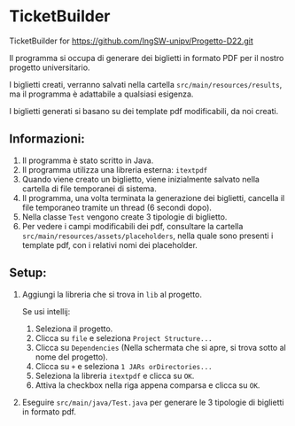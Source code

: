 # TicketBuilder
TicketBuilder for https://github.com/IngSW-unipv/Progetto-D22.git

Il programma si occupa di generare dei biglietti in formato PDF per il nostro progetto universitario.

I biglietti creati, verranno salvati nella cartella `src/main/resources/results`, ma il programma è adattabile a qualsiasi esigenza.

I biglietti generati si basano su dei template pdf modificabili, da noi creati.

## Informazioni:
1. Il programma è stato scritto in Java.
2. Il programma utilizza una libreria esterna: `itextpdf`
3. Quando viene creato un biglietto, viene inizialmente salvato nella cartella di file temporanei di sistema.
4. Il programma, una volta terminata la generazione dei biglietti, cancella il file temporaneo tramite un thread (6 secondi dopo).
5. Nella classe `Test` vengono create 3 tipologie di biglietto.
6. Per vedere i campi modificabili dei pdf, consultare la cartella `src/main/resources/assets/placeholders`, nella quale sono presenti i template pdf, con i relativi nomi dei placeholder.

## Setup:
1. Aggiungi la libreria che si trova in `lib` al progetto.

    Se usi intellij:
    1. Seleziona il progetto.
    2. Clicca su `file` e seleziona `Project Structure...`
    3. Clicca su `Dependencies` (Nella schermata che si apre, si trova sotto al nome del progetto).
    4. Clicca su `+` e seleziona `1 JARs orDirectories...`
    5. Seleziona la libreria `itextpdf` e clicca su `OK`.
    6. Attiva la checkbox nella riga appena comparsa e clicca su `OK`.


2. Eseguire `src/main/java/Test.java` per generare le 3 tipologie di biglietti in formato pdf.
